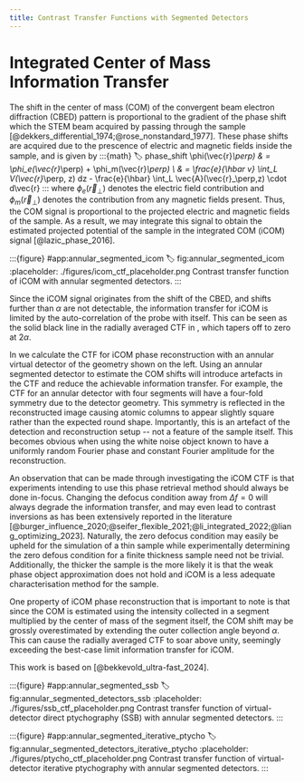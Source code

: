 ```yaml
---
title: Contrast Transfer Functions with Segmented Detectors
---
```

# Integrated Center of Mass Information Transfer

The shift in the center of mass (COM) of the convergent beam electron diffraction (CBED) pattern is proportional to the gradient of the phase shift which the STEM beam acquired by passing through the sample [@dekkers_differential_1974;@rose_nonstandard_1977].
These phase shifts are acquired due to the prescence of electric and magnetic fields inside the sample, and is given by
:::{math}
:label: phase_shift
\phi(\vec{r}_\perp) & = \phi_e(\vec{r}_\perp) + \phi_m(\vec{r}_\perp) \\
& = \frac{e}{\hbar v} \int_L V(\vec{r}_\perp, z) dz - \frac{e}{\hbar} \int_L \vec{A}(\vec{r}_\perp,z) \cdot d\vec{r}
:::
where $\phi_e(\vec{r}_\perp)$ denotes the electric field contribution and $\phi_m(\vec{r}_\perp)$ denotes the contribution from any magnetic fields present.
Thus, the COM signal is proportional to the projected electric and magnetic fields of the sample.
As a result, we may integrate this signal to obtain the estimated projected potential of the sample in the integrated COM (iCOM) signal [@lazic_phase_2016].

:::{figure} #app:annular_segmented_icom
:label: fig:annular_segmented_icom
:placeholder: ./figures/icom_ctf_placeholder.png
Contrast transfer function of iCOM with annular segmented detectors.
:::

Since the iCOM signal originates from the shift of the CBED, and shifts further than $\alpha$ are not detectable, the information transfer for iCOM is limited by the auto-correlation of the probe with itself. 
This can be seen as the solid black line in the radially averaged CTF in [](#fig:annular_segmented_detectors), which tapers off to zero at $2\alpha$.
<!-- Using a pixelated detector to estimate the COM shifts will approach this best-case CTF. -->
In [](#fig:annular_segmented_detectors) we calculate the CTF for iCOM phase reconstruction with an annular virtual detector of the geometry shown on the left.
Using an annular segmented detector to estimate the COM shifts will introduce artefacts in the CTF and reduce the achievable information transfer.
For example, the CTF for an annular detector with four segments will have a four-fold symmetry due to the detector geometry. 
This symmetry is reflected in the reconstructed image causing atomic columns to appear slightly square rather than the expected round shape. 
Importantly, this is an artefact of the detection and reconstruction setup -- not a feature of the sample itself.
This becomes obvious when using the white noise object known to have a uniformly random Fourier phase and constant Fourier amplitude for the reconstruction.


An observation that can be made through investigating the iCOM CTF is that experiments intending to use this phase retrieval method should always be done in-focus. 
Changing the defocus condition away from $\Delta f = 0$ will always degrade the information transfer, and may even lead to contrast inversions as has been extensively reported in the literature [@burger_influence_2020;@seifer_flexible_2021;@li_integrated_2022;@liang_optimizing_2023].
Naturally, the zero defocus condition may easily be upheld for the simulation of a thin sample while experimentally determining the zero defous condition for a finite thickness sample need not be trivial.
Additionally, the thicker the sample is the more likely it is that the weak phase object approximation does not hold and iCOM is a less adequate characterisation method for the sample. 


One property of iCOM phase reconstruction that is important to note is that since the COM is estimated using the intensity collected in a segment multiplied by the center of mass of the segment itself, the COM shift may be grossly overestimated by extending the outer collection angle beyond $\alpha$.
This can cause the radially averaged CTF to soar above unity, seemingly exceeding the best-case limit information transfer for iCOM. 

This work is based on [@bekkevold_ultra-fast_2024].


:::{figure} #app:annular_segmented_ssb
:label: fig:annular_segmented_detectors_ssb
:placeholder: ./figures/ssb_ctf_placeholder.png
Contrast transfer function of virtual-detector direct ptychography (SSB) with annular segmented detectors.
:::


:::{figure} #app:annular_segmented_iterative_ptycho
:label: fig:annular_segmented_detectors_iterative_ptycho
:placeholder: ./figures/ptycho_ctf_placeholder.png
Contrast transfer function of virtual-detector iterative ptychography with annular segmented detectors.
:::

